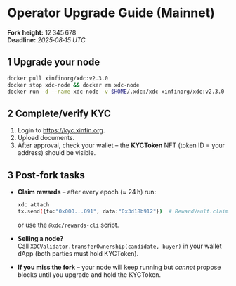 # Operator Upgrade Guide (Mainnet)

**Fork height:** 12 345 678  
**Deadline:** *2025‑08‑15 UTC*

## 1 Upgrade your node

```bash
docker pull xinfinorg/xdc:v2.3.0
docker stop xdc-node && docker rm xdc-node
docker run -d --name xdc-node -v $HOME/.xdc:/xdc xinfinorg/xdc:v2.3.0   --datadir=/xdc --networkid=50 --port=30303
```

## 2 Complete/verify KYC

1. Login to <https://kyc.xinfin.org>.  
2. Upload documents.  
3. After approval, check your wallet – the **KYCToken** NFT (token ID = your
   address) should be visible.

## 3 Post‑fork tasks

* **Claim rewards** – after every epoch (≈ 24 h) run:

  ```bash
  xdc attach
  tx.send({to:"0x000...091", data:"0x3d18b912"})  # RewardVault.claimRewards()
  ```

  or use the `@xdc/rewards-cli` script.

* **Selling a node?**  
  Call `XDCValidator.transferOwnership(candidate, buyer)` in your wallet dApp
  (both parties must hold KYCToken).

* **If you miss the fork** – your node will keep running but *cannot* propose
  blocks until you upgrade and hold the KYCToken.
